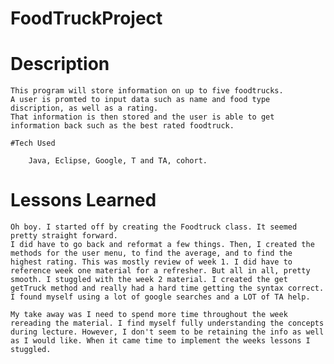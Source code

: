 # FoodTruckProject

# Description

	This program will store information on up to five foodtrucks. 
	A user is promted to input data such as name and food type discription, as well as a rating. 
	That information is then stored and the user is able to get information back such as the best rated foodtruck. 

	#Tech Used

		Java, Eclipse, Google, T and TA, cohort.

# Lessons Learned

	Oh boy. I started off by creating the Foodtruck class. It seemed pretty straight forward. 
	I did have to go back and reformat a few things. Then, I created the methods for the user menu, to find the average, and to find the highest rating. This was mostly review of week 1. I did have to reference week one material for a refresher. But all in all, pretty smooth. I stuggled with the week 2 material. I created the get getTruck method and really had a hard time getting the syntax correct. I found myself using a lot of google searches and a LOT of TA help. 

	My take away was I need to spend more time throughout the week rereading the material. I find myself fully understanding the concepts during lecture. However, I don't seem to be retaining the info as well as I would like. When it came time to implement the weeks lessons I stuggled.